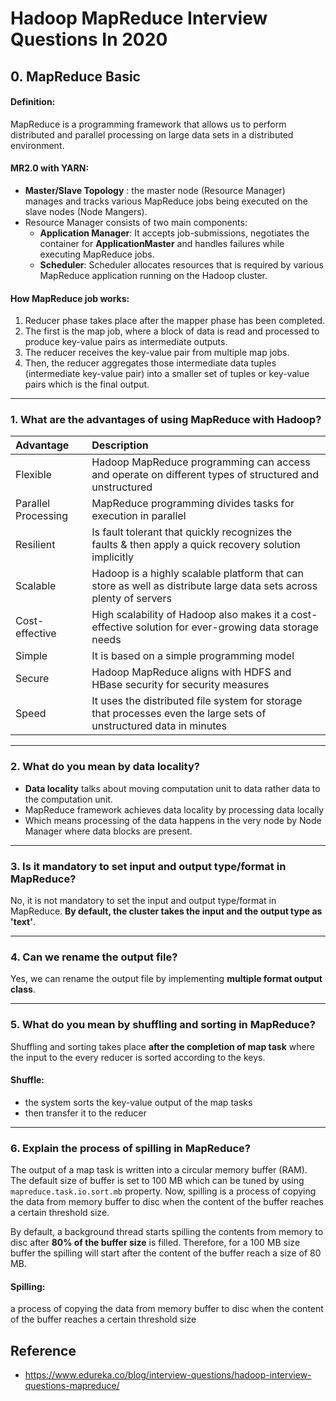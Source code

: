 # Hadoop MapReduce Interview Questions In 2020

## 0. MapReduce Basic

#### Definition:
MapReduce is a programming framework that allows us to perform distributed and parallel processing on large data sets 
in a distributed environment.

#### MR2.0 with YARN:
- <b>Master/Slave Topology</b> : the master node (Resource Manager) manages and tracks various MapReduce jobs being executed on the slave nodes (Node Mangers).
- Resource Manager consists of two main components:
  - <b>Application Manager</b>: It accepts job-submissions, negotiates the container for <b>ApplicationMaster</b> and handles failures while executing MapReduce jobs.
  - <b>Scheduler</b>: Scheduler allocates resources that is required by various MapReduce application running on the Hadoop cluster.

#### How MapReduce job works:
1. Reducer phase takes place after the mapper phase has been completed.
2. The first is the map job, where a block of data is read and processed to produce key-value pairs as intermediate outputs.
3. The reducer receives the key-value pair from multiple map jobs.
4. Then, the reducer aggregates those intermediate data tuples (intermediate key-value pair) into a smaller set of tuples or key-value pairs which is the final output.


---
### 1. What are the advantages of using MapReduce with Hadoop?

| Advantage | Description|
| :--- | :--- |
| Flexible | Hadoop MapReduce programming can access and operate on different types of structured and unstructured|
| Parallel Processing | MapReduce programming divides tasks for execution in parallel|
| Resilient | Is fault tolerant that quickly recognizes the faults & then apply a quick recovery solution implicitly|
| Scalable | Hadoop is a highly scalable platform that can store as well as distribute large data sets across plenty of servers|
| Cost-effective | High scalability of Hadoop also makes it a cost-effective solution for ever-growing data storage needs|
| Simple | It is based on a simple programming model |
| Secure | Hadoop MapReduce aligns with HDFS and HBase security for security measures|
| Speed | It uses the distributed file system for storage that processes even the large sets of unstructured data in minutes|


---
### 2. What do you mean by data locality?
- <b>Data locality</b> talks about moving computation unit to data rather data to the computation unit.
- MapReduce framework achieves data locality by processing data locally
- Which means processing of the data happens in the very node by Node Manager where data blocks are present. 


---
### 3. Is it mandatory to set input and output type/format in MapReduce?
No, it is not mandatory to set the input and output type/format in MapReduce. 
<b>By default, the cluster takes the input and the output type as 'text'</b>.


---
### 4. Can we rename the output file?
Yes, we can rename the output file by implementing <b>multiple format output class</b>.


---
### 5. What do you mean by shuffling and sorting in MapReduce?
Shuffling and sorting takes place <b>after the completion of map task</b> 
where the input to the every reducer is sorted according to the keys. 

#### Shuffle:
- the system sorts the key-value output of the map tasks
- then transfer it to the reducer


---
### 6. Explain the process of spilling in MapReduce?
The output of a map task is written into a circular memory buffer (RAM). 
The default size of buffer is set to 100 MB  which can be tuned by using ```mapreduce.task.io.sort.mb``` property. 
Now, spilling is a process of copying the data from memory buffer to disc 
when the content of the buffer reaches a certain threshold size. 

By default, a background thread starts spilling the contents from memory to disc after <b>80% of the buffer size</b> is filled. 
Therefore, for a 100 MB size buffer the spilling will start after the content of the buffer reach a size of 80 MB.

#### Spilling:
a process of copying the data from memory buffer to disc when the content of the buffer reaches a certain threshold size




## Reference
- https://www.edureka.co/blog/interview-questions/hadoop-interview-questions-mapreduce/
